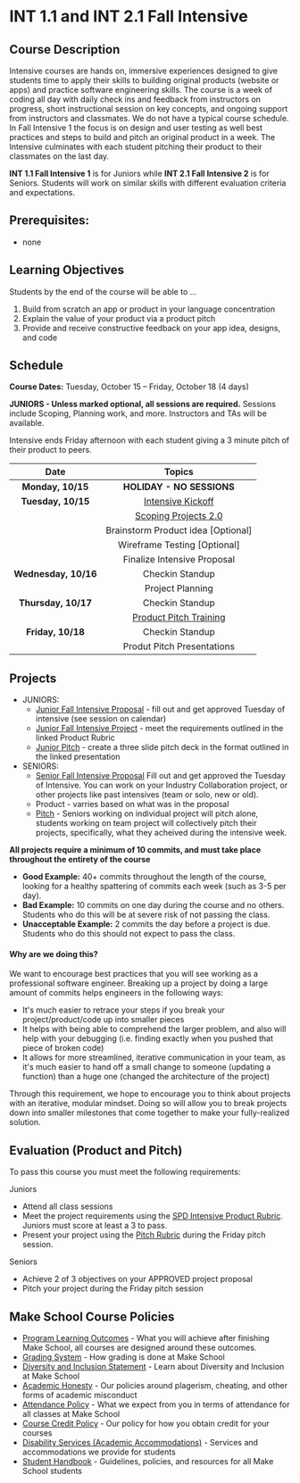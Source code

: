 # INT 1.1 and INT 2.1 Fall Intensive

## Course Description

Intensive courses are hands on, immersive experiences designed to give students time to apply their skills to building original products (website or apps) and practice software engineering skills. The course is a week of coding all day with daily check ins and feedback from instructors on progress, short instructional session on key concepts, and ongoing support from instructors and classmates. We do not have a typical course schedule. In Fall Intensive 1 the focus is on design and user testing as well best practices and steps to build and pitch an original product in a week. The Intensive culminates with each student pitching their product to their classmates on the last day.

**INT 1.1 Fall Intensive 1** is for Juniors while **INT 2.1 Fall Intensive 2** is for Seniors.  Students will work on similar skills with different evaluation criteria and expectations.


## Prerequisites:  

- none

## Learning Objectives

Students by the end of the course will be able to ...

1. Build from scratch an app or product in your language concentration
1. Explain the value of your product via a product pitch
1. Provide and receive constructive feedback on your app idea, designs, and code



## Schedule

**Course Dates:** Tuesday, October 15 – Friday, October 18 (4 days)

**JUNIORS - Unless marked optional, all sessions are required.** Sessions include Scoping, Planning work, and more. Instructors and TAs will be available.

Intensive ends Friday afternoon with each student giving a 3 minute pitch of their product to peers.

|          Date        |                 Topics                    |
:---------------------:|:-----------------------------------------:|
| **Monday, 10/15**    |  **HOLIDAY - NO SESSIONS**                |
| **Tuesday, 10/15**   |  [Intensive Kickoff](https://docs.google.com/presentation/d/1xknARlZ0AC524tc7nG2uo8eWIfdiurp30TRMy9RAycA/edit#slide=id.p)                        |
|                      |  [Scoping Projects 2.0](http://make.sc/mvp-scope)         |
|                      |  Brainstorm Product idea [Optional]       |
|                      |  Wireframe Testing [Optional]             |
|                      |  Finalize Intensive Proposal              |
| **Wednesday, 10/16** |  Checkin Standup                          |
|                      |  Project Planning                         |
| **Thursday, 10/17**  |  Checkin Standup                          |
|                      |  [Product Pitch Training](https://docs.google.com/presentation/d/1AnLBMhwhJ-r77iy1mDH-se76BFDhyOukJ4_0elZUZdU/edit#slide=id.p)                   |
| **Friday, 10/18**    |  Checkin Standup                          |
|                      |  Produt Pitch Presentations               |



## Projects

- JUNIORS: 
  - [Junior Fall Intensive Proposal](https://docs.google.com/document/d/1zyP3vCUj_I4uRlrMEaG4mwMdELK4XlH0KBh-MXcstxI/edit#) - fill out and get approved Tuesday of intensive (see session on calendar)
  - [Junior Fall Intensive Project](https://docs.google.com/document/d/1pdtRdgVISE07fFc8oBi5hCnLkwBQDFG5_3f79aDV1WU/edit) - meet the requirements outlined in the linked Product Rubric
  - [Junior Pitch](https://docs.google.com/presentation/d/1AnLBMhwhJ-r77iy1mDH-se76BFDhyOukJ4_0elZUZdU/edit#slide=id.g44801341de_0_27) - create a three slide pitch deck in the format outlined in the linked presentation
- SENIORS: 
  - [Senior Fall Intensive Proposal](https://docs.google.com/document/d/1pZh24HKYJlB7uuVZB1C8KNeBNC2VdzD8X87PVHwXpqU/edit#) Fill out and get approved the Tuesday of Intensive. You can work on your Industry Collaboration project, or other projects like past intensives (team or solo, new or old).
  - Product - varries based on what was in the proposal
  - [Pitch](https://docs.google.com/document/d/1WTLcZNyvRGYDz5L8Kr8a0ILbFAyr92u85paoqGFjxPg/edit) - Seniors working on individual project will pitch alone, students working on team project will collectively pitch their projects, specifically, what they acheived during the intensive week.

**All projects require a minimum of 10 commits, and must take place throughout the entirety of the course**

- **Good Example:** 40+ commits throughout the length of the course, looking for a healthy spattering of commits each week (such as 3-5 per day).
- **Bad Example:** 10 commits on one day during the course and no others. Students who do this will be at severe risk of not passing the class.
- **Unacceptable Example:** 2 commits the day before a project is due. Students who do this should not expect to pass the class.

#### Why are we doing this?

We want to encourage best practices that you will see working as a professional software engineer. Breaking up a project by doing a large amount of commits helps engineers in the following ways:

- It's much easier to retrace your steps if you break your project/product/code up into smaller pieces
- It helps with being able to comprehend the larger problem, and also will help with your debugging (i.e. finding exactly when you pushed that piece of broken code)
- It allows for more streamlined, iterative communication in your team, as it's much easier to hand off a small change to someone (updating a function) than a huge one (changed the architecture of the project)

Through this requirement, we hope to encourage you to think about projects with an iterative, modular mindset. Doing so will allow you to break projects down into smaller milestones that come together to make your fully-realized solution.


## Evaluation (Product and Pitch)
To pass this course you must meet the following requirements:

Juniors
- Attend all class sessions
- Meet the project requirements using the [SPD Intensive Product Rubric](https://docs.google.com/document/d/1pdtRdgVISE07fFc8oBi5hCnLkwBQDFG5_3f79aDV1WU/preview). Juniors must score at least a 3 to pass.
- Present your project using the [Pitch Rubric](https://docs.google.com/document/d/1pdtRdgVISE07fFc8oBi5hCnLkwBQDFG5_3f79aDV1WU/preview) during the Friday pitch session.

Seniors
- Achieve 2 of 3 objectives on your APPROVED project proposal
- Pitch your project during the Friday pitch session


## Make School Course Policies

- [Program Learning Outcomes](https://make.sc/program-learning-outcomes) - What you will achieve after finishing Make School, all courses are designed around these outcomes.
- [Grading System](https://make.sc/grading-system) - How grading is done at Make School
- [Diversity and Inclusion Statement](https://make.sc/diversity-and-inclusion-statement) - Learn about Diversity and Inclusion at Make School
- [Academic Honesty](https://make.sc/academic-honesty-policy) - Our policies around plagerism, cheating, and other forms of academic misconduct 
- [Attendance Policy](https://make.sc/attendance-policy) - What we expect from you in terms of attendance for all classes at Make School
- [Course Credit Policy](https://make.sc/course-credit-policy) - Our policy for how you obtain credit for your courses
- [Disability Services (Academic Accommodations)](https://make.sc/disability-services) - Services and accommodations we provide for students
- [Student Handbook](https://make.sc/student-handbook) - Guidelines, policies, and resources for all Make School students
